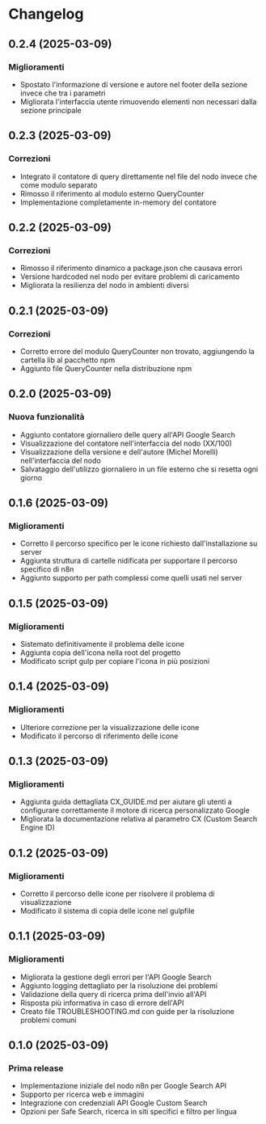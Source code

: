 # Changelog

## 0.2.4 (2025-03-09)

### Miglioramenti
- Spostato l'informazione di versione e autore nel footer della sezione invece che tra i parametri
- Migliorata l'interfaccia utente rimuovendo elementi non necessari dalla sezione principale

## 0.2.3 (2025-03-09)

### Correzioni
- Integrato il contatore di query direttamente nel file del nodo invece che come modulo separato
- Rimosso il riferimento al modulo esterno QueryCounter
- Implementazione completamente in-memory del contatore

## 0.2.2 (2025-03-09)

### Correzioni
- Rimosso il riferimento dinamico a package.json che causava errori
- Versione hardcoded nel nodo per evitare problemi di caricamento
- Migliorata la resilienza del nodo in ambienti diversi

## 0.2.1 (2025-03-09)

### Correzioni
- Corretto errore del modulo QueryCounter non trovato, aggiungendo la cartella lib al pacchetto npm
- Aggiunto file QueryCounter nella distribuzione npm

## 0.2.0 (2025-03-09)

### Nuova funzionalità
- Aggiunto contatore giornaliero delle query all'API Google Search
- Visualizzazione del contatore nell'interfaccia del nodo (XX/100)
- Visualizzazione della versione e dell'autore (Michel Morelli) nell'interfaccia del nodo
- Salvataggio dell'utilizzo giornaliero in un file esterno che si resetta ogni giorno

## 0.1.6 (2025-03-09)

### Miglioramenti
- Corretto il percorso specifico per le icone richiesto dall'installazione su server
- Aggiunta struttura di cartelle nidificata per supportare il percorso specifico di n8n
- Aggiunto supporto per path complessi come quelli usati nel server

## 0.1.5 (2025-03-09)

### Miglioramenti
- Sistemato definitivamente il problema delle icone
- Aggiunta copia dell'icona nella root del progetto
- Modificato script gulp per copiare l'icona in più posizioni

## 0.1.4 (2025-03-09)

### Miglioramenti
- Ulteriore correzione per la visualizzazione delle icone
- Modificato il percorso di riferimento delle icone

## 0.1.3 (2025-03-09)

### Miglioramenti
- Aggiunta guida dettagliata CX_GUIDE.md per aiutare gli utenti a configurare correttamente il motore di ricerca personalizzato Google
- Migliorata la documentazione relativa al parametro CX (Custom Search Engine ID)

## 0.1.2 (2025-03-09)

### Miglioramenti
- Corretto il percorso delle icone per risolvere il problema di visualizzazione
- Modificato il sistema di copia delle icone nel gulpfile

## 0.1.1 (2025-03-09)

### Miglioramenti
- Migliorata la gestione degli errori per l'API Google Search
- Aggiunto logging dettagliato per la risoluzione dei problemi
- Validazione della query di ricerca prima dell'invio all'API
- Risposta più informativa in caso di errore dell'API
- Creato file TROUBLESHOOTING.md con guide per la risoluzione problemi comuni

## 0.1.0 (2025-03-09)

### Prima release
- Implementazione iniziale del nodo n8n per Google Search API
- Supporto per ricerca web e immagini
- Integrazione con credenziali API Google Custom Search
- Opzioni per Safe Search, ricerca in siti specifici e filtro per lingua